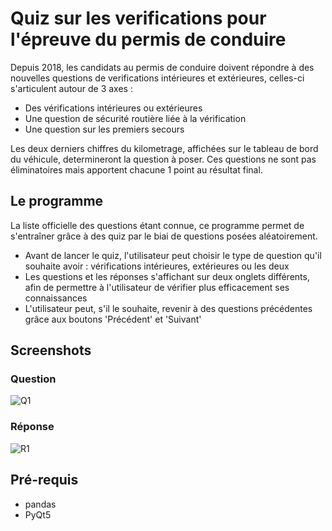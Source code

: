 # Quiz sur les verifications pour l'épreuve du permis de conduire
Depuis 2018, les candidats au permis de conduire doivent répondre à des nouvelles questions 
de verifications intérieures et extérieures, celles-ci s'articulent autour de 3 
axes :
- Des vérifications intérieures ou extérieures
- Une question de sécurité routière liée à la vérification
- Une question sur les premiers secours

Les deux derniers chiffres du kilometrage, affichées sur le tableau de bord du 
véhicule, determineront la question à poser. Ces questions ne sont pas 
éliminatoires mais apportent chacune 1 point au résultat final.

## Le programme
La liste officielle des questions étant connue, ce programme permet de 
s'entraîner grâce à des quiz par le biai de questions posées aléatoirement.
- Avant de lancer le quiz, l'utilisateur peut choisir le type de question qu'il 
souhaite avoir : vérifications intérieures, extérieures ou les deux
- Les questions et les réponses s'affichant sur deux onglets différents, afin de
permettre à l'utilisateur de vérifier plus efficacement ses connaissances
- L'utilisateur peut, s'il le souhaite, revenir à des questions précédentes 
grâce aux boutons 'Précédent' et 'Suivant'

## Screenshots
### Question
![Q1](https://user-images.githubusercontent.com/11463619/179034599-32f79de1-537c-4852-b04a-13eb1084c1a1.png)
### Réponse
![R1](https://user-images.githubusercontent.com/11463619/179034615-fcf9e631-37d7-4178-8a32-c6f00c6c457b.png)

## Pré-requis
- pandas
- PyQt5
